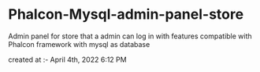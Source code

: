 # Phalcon-Mysql-admin-panel-store
Admin panel for store that a admin can log in with features compatible with Phalcon framework with mysql as database

created at :- April 4th, 2022 6:12 PM
